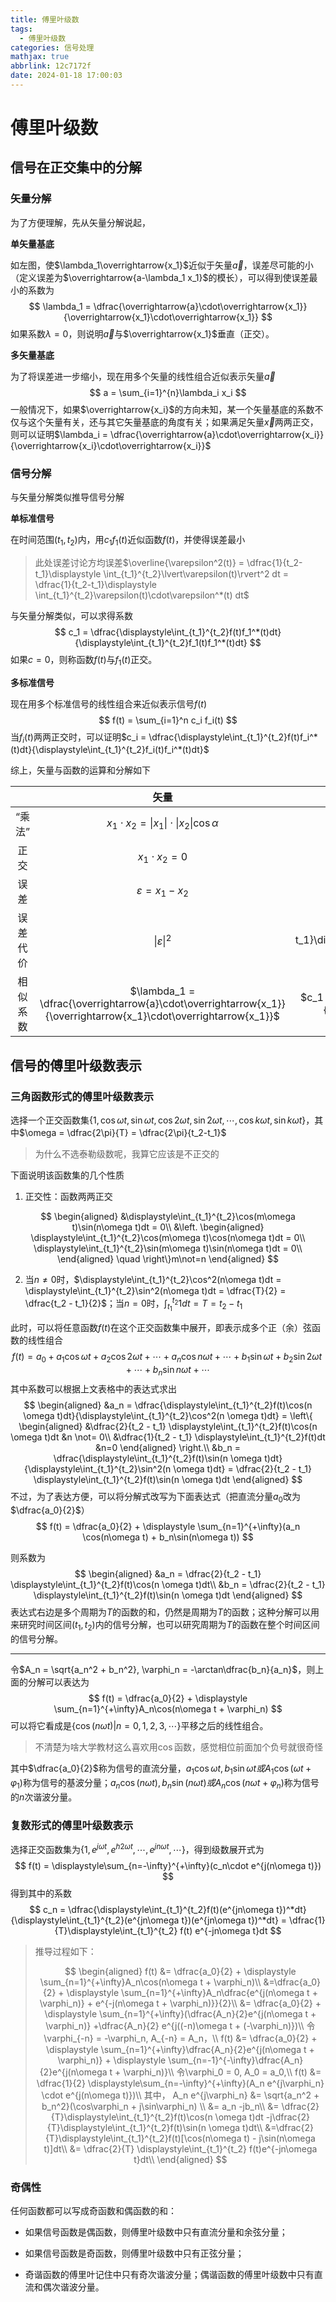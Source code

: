 ```yaml
---
title: 傅里叶级数
tags:
  - 傅里叶级数
categories: 信号处理
mathjax: true
abbrlink: 12c7172f
date: 2024-01-18 17:00:03
---
```


# 傅里叶级数

## 信号在正交集中的分解

### 矢量分解

为了方便理解，先从矢量分解说起，

**单矢量基底**

如左图，使$\lambda_1\overrightarrow{x_1}$近似于矢量$\overrightarrow{a}$，误差尽可能的小（定义误差为$\overrightarrow{a-\lambda_1 x_1}$的模长），可以得到使误差最小的系数为
$$
\lambda_1 = \dfrac{\overrightarrow{a}\cdot\overrightarrow{x_1}}{\overrightarrow{x_1}\cdot\overrightarrow{x_1}}
$$
如果系数$\lambda = 0$，则说明$\overrightarrow{a}$与$\overrightarrow{x_1}$垂直（正交）。

**多矢量基底**

为了将误差进一步缩小，现在用多个矢量的线性组合近似表示矢量$\overrightarrow{a}$
$$
a = \sum_{i=1}^{n}\lambda_i x_i
$$
一般情况下，如果$\overrightarrow{x_i}$的方向未知，某一个矢量基底的系数不仅与这个矢量有关，还与其它矢量基底的角度有关；如果满足矢量$\overrightarrow{x}$两两正交，则可以证明$\lambda_i = \dfrac{\overrightarrow{a}\cdot\overrightarrow{x_i}}{\overrightarrow{x_i}\cdot\overrightarrow{x_i}}$

### 信号分解

与矢量分解类似推导信号分解

**单标准信号**

在时间范围$(t_1, t_2)$内，用$c_1f_1(t)$近似函数$f(t)$，并使得误差最小

> 此处误差讨论方均误差$\overline{\varepsilon^2(t)} = \dfrac{1}{t_2-t_1}\displaystyle \int_{t_1}^{t_2}\lvert\varepsilon(t)\rvert^2 dt = \dfrac{1}{t_2-t_1}\displaystyle \int_{t_1}^{t_2}\varepsilon(t)\cdot\varepsilon^*(t) dt$

与矢量分解类似，可以求得系数
$$
c_1 = \dfrac{\displaystyle\int_{t_1}^{t_2}f(t)f_1^*(t)dt}{\displaystyle\int_{t_1}^{t_2}f_1(t)f_1^*(t)dt}
$$
如果$c=0$，则称函数$f(t)$与$f_1(t)$正交。

**多标准信号**

现在用多个标准信号的线性组合来近似表示信号$f(t)$
$$
f(t) = \sum_{i=1}^n c_i f_i(t)
$$
当$f_i(t)$两两正交时，可以证明$c_i = \dfrac{\displaystyle\int_{t_1}^{t_2}f(t)f_i^*(t)dt}{\displaystyle\int_{t_1}^{t_2}f_i(t)f_i^*(t)dt}$

综上，矢量与函数的运算和分解如下

|          |                             矢量                             |                             函数                             |
| :------: | :----------------------------------------------------------: | :----------------------------------------------------------: |
|  “乘法”  | $x_1\cdot x_2 = \lvert x_1 \rvert\cdot \lvert x_2 \rvert\cos \alpha$ |    $\displaystyle\int_{t_1}^{t_2}f_1(t)\cdot f_2^*(t)dt$     |
|   正交   |                      $x_1\cdot x_2 =0$                       |   $\displaystyle\int_{t_1}^{t_2}f_1(t)\cdot f_2^*(t)dt=0$    |
|   误差   |                  $\varepsilon = x_1 - x_2$                   |              $\varepsilon(t) = f_1(t) - f_2(t)$              |
| 误差代价 |                 $\lvert\varepsilon\rvert^2$                  | $\overline{\varepsilon^2(t)} = \dfrac{1}{t_2-t_1}\displaystyle\int_{t_1}^{t_2}\lvert\varepsilon(t)\rvert^2 dt$ |
| 相似系数 | $\lambda_1 = \dfrac{\overrightarrow{a}\cdot\overrightarrow{x_1}}{\overrightarrow{x_1}\cdot\overrightarrow{x_1}}$ | $c_1 = \dfrac{\displaystyle\int_{t_1}^{t_2}f(t)f_1^*(t)dt}{\displaystyle\int_{t_1}^{t_2}f_1(t)f_1^*(t)dt}$ |

## 信号的傅里叶级数表示

### 三角函数形式的傅里叶级数表示

选择一个正交函数集$\{1,\cos\omega t, \sin\omega t, \cos2\omega t,\sin2\omega t, \cdots, \cos k \omega t, \sin k\omega t\}$，其中$\omega = \dfrac{2\pi}{T} = \dfrac{2\pi}{t_2-t_1}$

> 为什么不选泰勒级数呢，我算它应该是不正交的

下面说明该函数集的几个性质

1. 正交性：函数两两正交

$$
\begin{aligned}
&\displaystyle\int_{t_1}^{t_2}\cos(m\omega t)\sin(n\omega t)dt = 0\\
&\left.
\begin{aligned}
\displaystyle\int_{t_1}^{t_2}\cos(m\omega t)\cos(n\omega t)dt = 0\\
\displaystyle\int_{t_1}^{t_2}\sin(m\omega t)\sin(n\omega t)dt = 0\\
\end{aligned}
\quad \right\}m\not=n
\end{aligned}
$$

2. 当$n\not=0$时，$\displaystyle\int_{t_1}^{t_2}\cos^2(n\omega t)dt = \displaystyle\int_{t_1}^{t_2}\sin^2(n\omega t)dt = \dfrac{T}{2} = \dfrac{t_2 - t_1}{2}$；当$n=0$时，$\displaystyle\int_{t_1}^{t_2}1dt = T = t_2 - t_1$

此时，可以将任意函数$f(t)$在这个正交函数集中展开，即表示成多个正（余）弦函数的线性组合
$$
f(t) = a_0 + a_1\cos\omega t + a_2\cos2\omega t + \cdots + a_n\cos n\omega t + \cdots + b_1\sin\omega t + b_2\sin2\omega t  + \cdots + b_n \sin n\omega t + \cdots
$$
其中系数可以根据上文表格中的表达式求出
$$
\begin{aligned}
&a_n = \dfrac{\displaystyle\int_{t_1}^{t_2}f(t)\cos(n \omega t)dt}{\displaystyle\int_{t_1}^{t_2}\cos^2(n \omega t)dt}
= \left\{
\begin{aligned}
&\dfrac{2}{t_2 - t_1} \displaystyle\int_{t_1}^{t_2}f(t)\cos(n \omega t)dt &n \not= 0\\
&\dfrac{1}{t_2 - t_1} \displaystyle\int_{t_1}^{t_2}f(t)dt &n=0
\end{aligned}
\right.\\
&b_n = \dfrac{\displaystyle\int_{t_1}^{t_2}f(t)\sin(n \omega t)dt}{\displaystyle\int_{t_1}^{t_2}\sin^2(n \omega t)dt} = \dfrac{2}{t_2 - t_1} \displaystyle\int_{t_1}^{t_2}f(t)\sin(n \omega t)dt
\end{aligned}
$$
不过，为了表达方便，可以将分解式改写为下面表达式（把直流分量$a_0$改为$\dfrac{a_0}{2}$）
$$
f(t) = \dfrac{a_0}{2} + \displaystyle \sum_{n=1}^{+\infty}(a_n \cos(n\omega t) + b_n\sin(n\omega t))
$$


则系数为
$$
\begin{aligned}
&a_n = \dfrac{2}{t_2 - t_1} \displaystyle\int_{t_1}^{t_2}f(t)\cos(n \omega t)dt\\
&b_n = \dfrac{2}{t_2 - t_1} \displaystyle\int_{t_1}^{t_2}f(t)\sin(n \omega t)dt
\end{aligned}
$$
表达式右边是多个周期为$T$的函数的和，仍然是周期为$T$的函数；这种分解可以用来研究时间区间$(t_1, t_2)$内的信号分解，也可以研究周期为$T$的函数在整个时间区间的信号分解。

---

令$A_n = \sqrt{a_n^2 + b_n^2}, \varphi_n = -\arctan\dfrac{b_n}{a_n}$，则上面的分解可以表达为
$$
f(t) = \dfrac{a_0}{2} + \displaystyle \sum_{n=1}^{+\infty}A_n\cos(n\omega t + \varphi_n)
$$
可以将它看成是$\{\cos(n\omega t)|n=0,1,2,3,\cdots \}$平移之后的线性组合。

> 不清楚为啥大学教材这么喜欢用$\cos$函数，感觉相位前面加个负号就很奇怪

其中$\dfrac{a_0}{2}$称为信号的直流分量，$a_1\cos\omega t,b_1\sin\omega t或A_1\cos(\omega t + \varphi_1)$称为信号的基波分量；$a_n\cos(n\omega t),b_n\sin(n\omega t)或A_n\cos(n\omega t + \varphi_n)$称为信号的$n$次谐波分量。

### 复数形式的傅里叶级数表示

选择正交函数集为$\{1,e^{j\omega t}, e^{h2\omega t}, \cdots, e^{jn\omega t}, \cdots\}$，得到级数展开式为
$$
f(t) = \displaystyle\sum_{n=-\infty}^{+\infty}(c_n\cdot e^{j(n\omega t)})
$$
得到其中的系数
$$
c_n = \dfrac{\displaystyle\int_{t_1}^{t_2}f(t)(e^{jn\omega t})^*dt}{\displaystyle\int_{t_1}^{t_2}(e^{jn\omega t})(e^{jn\omega t})^*dt} = \dfrac{1}{T}\displaystyle\int_{t_1}^{t_2} f(t) e^{-jn\omega t}dt
$$

> 推导过程如下：
>
> $$
> \begin{aligned}
> f(t) &= \dfrac{a_0}{2} + \displaystyle \sum_{n=1}^{+\infty}A_n\cos(n\omega t + \varphi_n)\\
> &=\dfrac{a_0}{2} + \displaystyle \sum_{n=1}^{+\infty}A_n\dfrac{e^{j(n\omega t + \varphi_n)} + e^{-j(n\omega t + \varphi_n)}}{2}\\
> &= \dfrac{a_0}{2} + \displaystyle \sum_{n=1}^{+\infty}(\dfrac{A_n}{2}e^{j(n\omega t + \varphi_n)} +\dfrac{A_n}{2} e^{j((-n)\omega t + (-\varphi_n)})\\
> 令\varphi_{-n} = -\varphi_n, A_{-n} = A_n，\\
> f(t) &= \dfrac{a_0}{2} + \displaystyle \sum_{n=1}^{+\infty}\dfrac{A_n}{2}e^{j(n\omega t + \varphi_n)} + \displaystyle \sum_{n=-1}^{-\infty}\dfrac{A_n}{2}e^{j(n\omega t + \varphi_n)}\\
> 令\varphi_0 = 0, A_0 = a_0,\\
> f(t) &= \dfrac{1}{2} \displaystyle\sum_{n=-\infty}^{+\infty}(A_n e^{j\varphi_n} \cdot e^{j(n\omega t)})\\
> 其中，
> A_n e^{j\varphi_n} &= \sqrt{a_n^2 + b_n^2}(\cos\varphi_n + j\sin\varphi_n) \\
> &= a_n -jb_n\\
> &= \dfrac{2}{T}\displaystyle\int_{t_1}^{t_2}f(t)\cos(n \omega t)dt -j\dfrac{2}{T}\displaystyle\int_{t_1}^{t_2}f(t)\sin(n \omega t)dt\\
> &=\dfrac{2}{T}\displaystyle\int_{t_1}^{t_2}f(t)[\cos(n\omega t) - j\sin(n\omega t)]dt\\
> &= \dfrac{2}{T} \displaystyle\int_{t_1}^{t_2} f(t)e^{-jn\omega t}dt\\
> \end{aligned}
> $$
>

### 奇偶性

任何函数都可以写成奇函数和偶函数的和：

- 如果信号函数是偶函数，则傅里叶级数中只有直流分量和余弦分量；

- 如果信号函数是奇函数，则傅里叶级数中只有正弦分量；

- 奇谐函数的傅里叶记住中只有奇次谐波分量；偶谐函数的傅里叶级数中只有直流和偶次谐波分量。
